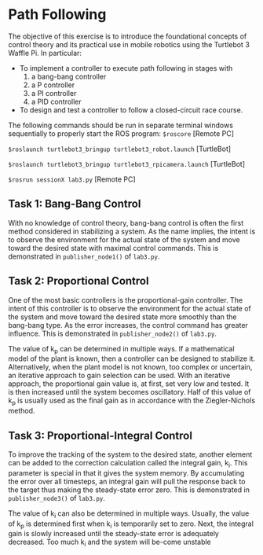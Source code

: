 # Path Following

The objective of this exercise is to introduce the foundational concepts of control theory and its practical use in mobile robotics using the Turtlebot 3 Waffle Pi. In particular:

* To implement a controller to execute path following in stages with
  1. a bang-bang controller
  2. a P controller 
  3. a PI controller 
  4. a PID controller
* To design and test a controller to follow a closed-circuit race course.

The following commands should be run in separate terminal windows sequentially to properly start the ROS program:
```$roscore``` [Remote PC]

```$roslaunch turtlebot3_bringup turtlebot3_robot.launch``` [TurtleBot]

```$roslaunch turtlebot3_bringup turtlebot3_rpicamera.launch``` [TurtleBot]

```$rosrun sessionX lab3.py``` [Remote PC]

## Task 1: Bang-Bang Control
With no knowledge of control theory, bang-bang control is often the first method considered in stabilizing a system.  As the name implies, the intent is to observe the environment for the  actual  state  of  the  system  and  move  toward  the  desired  state  with  maximal  control commands. This is demonstrated in `publisher_node1()` of `lab3.py`.

## Task 2: Proportional Control
One of the most basic controllers is the proportional-gain controller. The intent of this controller is to observe the environment for the actual state of the system and move toward the desired state more smoothly than the bang-bang type. As the error increases, the control command has greater influence. This is demonstrated in `publisher_node2()` of `lab3.py`.

The value of k<sub>p</sub> can be determined in multiple ways. If a mathematical model of the plant is known, then a controller can be designed to stabilize it. Alternatively, when the plant model is not known, too complex or uncertain, an iterative approach to gain selection can be used. With an iterative approach, the proportional gain value is, at first, set very low and tested. It is then increased until the system becomes oscillatory. Half of this value of k<sub>p</sub> is usually used as the final gain as in accordance with the Ziegler-Nichols method.

## Task 3: Proportional-Integral Control
To improve the tracking of the system to the desired state, another element can be added to the correction calculation called the integral gain, k<sub>i</sub>. This parameter is special in that it gives the system memory. By accumulating the error over all timesteps, an integral gain will pull the response back to the target thus making the steady-state error zero. This is demonstrated in `publisher_node3()` of `lab3.py`.

The value of k<sub>i</sub> can also be determined in multiple ways. Usually, the value of k<sub>p</sub> is determined first when k<sub>i</sub> is temporarily set to zero. Next, the integral gain is slowly increased until the steady-state error is adequately decreased. Too much k<sub>i</sub> and the system will be-come unstable
